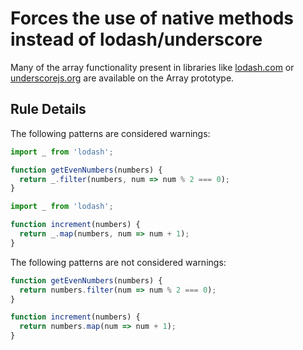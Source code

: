 # Forces the use of native methods instead of lodash/underscore

Many of the array functionality present in libraries like [lodash.com](lodash) or [underscorejs.org](underscore) are available on the Array prototype.

## Rule Details

The following patterns are considered warnings:

```js
import _ from 'lodash';

function getEvenNumbers(numbers) {
  return _.filter(numbers, num => num % 2 === 0);
}
```

``` js
import _ from 'lodash';

function increment(numbers) {
  return _.map(numbers, num => num + 1);
}
```

The following patterns are not considered warnings:

```js
function getEvenNumbers(numbers) {
  return numbers.filter(num => num % 2 === 0);
}
```

``` js
function increment(numbers) {
  return numbers.map(num => num + 1);
}
```
